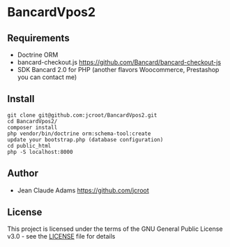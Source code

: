 # BancardVpos2

## Requirements

- Doctrine ORM
- bancard-checkout.js https://github.com/Bancard/bancard-checkout-js
- SDK Bancard 2.0 for PHP (another flavors Woocommerce, Prestashop you can contact me)

## Install
```
git clone git@github.com:jcroot/BancardVpos2.git
cd BancardVpos2/
composer install
php vendor/bin/doctrine orm:schema-tool:create 
update your bootstrap.php (database configuration)
cd public_html
php -S localhost:8000
``` 

## Author
- Jean Claude Adams https://github.com/jcroot


## License

This project is licensed under the terms of the GNU General Public License v3.0 - see the [LICENSE](LICENSE) file for details